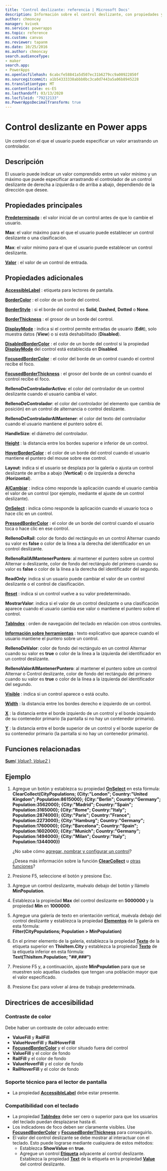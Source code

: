 ```yaml
---
title: 'Control deslizante: referencia | Microsoft Docs'
description: Información sobre el control deslizante, con propiedades y ejemplos
author: chmoncay
manager: kvivek
ms.service: powerapps
ms.topic: reference
ms.custom: canvas
ms.reviewer: tapanm
ms.date: 10/25/2016
ms.author: chmoncay
search.audienceType:
- maker
search.app:
- PowerApps
ms.openlocfilehash: 6cabcfe58841a5d507ec31b6279cc9a00922850f
ms.sourcegitcommit: a1b54333338abbb0bc3ca0d7443a5a06b8945228
ms.translationtype: MT
ms.contentlocale: es-ES
ms.lasthandoff: 03/13/2020
ms.locfileid: "79212133"
ms.PowerAppsDecimalTransform: true
---
```

# <a name="slider-control-in-power-apps"></a>Control deslizante en Power apps
Un control con el que el usuario puede especificar un valor arrastrando un controlador.

## <a name="description"></a>Descripción
El usuario puede indicar un valor comprendido entre un valor mínimo y un máximo que puede especificar arrastrando el controlador de un control deslizante de derecha a izquierda o de arriba a abajo, dependiendo de la dirección que desee.

## <a name="key-properties"></a>Propiedades principales
**[Predeterminado](properties-core.md)** : el valor inicial de un control antes de que lo cambie el usuario.

**Max**: el valor máximo para el que el usuario puede establecer un control deslizante o una clasificación.

**Max**: el valor mínimo para el que el usuario puede establecer un control deslizante.

**[Valor](properties-core.md)** : el valor de un control de entrada.

## <a name="additional-properties"></a>Propiedades adicionales
**[AccessibleLabel](properties-accessibility.md)** : etiqueta para lectores de pantalla.

**[BorderColor](properties-color-border.md)** : el color de un borde del control.

**[BorderStyle](properties-color-border.md)** : si el borde del control es **Solid**, **Dashed**, **Dotted** o **None**.

**[BorderThickness](properties-color-border.md)** : el grosor de un borde del control.

**[DisplayMode](properties-core.md)** : indica si el control permite entradas de usuario (**Edit**), solo muestra datos (**View**) o si está deshabilitado (**Disabled**).

**[DisabledBorderColor](properties-color-border.md)** : el color de un borde del control si la propiedad **[DisplayMode](properties-core.md)** del control está establecida en **Disabled**.

**[FocusedBorderColor](properties-color-border.md)** : el color del borde de un control cuando el control recibe el foco.

**[FocusedBorderThickness](properties-color-border.md)** : el grosor del borde de un control cuando el control recibe el foco.

**RellenoDeControladorActivo**: el color del controlador de un control deslizante cuando el usuario cambia el valor.

**RellenoDeControlador**: el color del controlador (el elemento que cambia de posición) en un control de alternancia o control deslizante.

**RellenoDeControladorAlMantener**: el color del texto del controlador cuando el usuario mantiene el puntero sobre él.

**HandleSize**: el diámetro del controlador.

**[Height](properties-size-location.md)** : la distancia entre los bordes superior e inferior de un control.

**[HoverBorderColor](properties-color-border.md)** : el color de un borde del control cuando el usuario mantiene el puntero del mouse sobre ese control.

**Layout**: indica si el usuario se desplaza por la galería o ajusta un control deslizante de arriba a abajo (**Vertical**) o de izquierda a derecha (**Horizontal**).

**[AlCambiar](properties-core.md)** : indica cómo responde la aplicación cuando el usuario cambia el valor de un control (por ejemplo, mediante el ajuste de un control deslizante).

**[OnSelect](properties-core.md)** : indica cómo responde la aplicación cuando el usuario toca o hace clic en un control.

**[PressedBorderColor](properties-color-border.md)** : el color de un borde del control cuando el usuario toca o hace clic en ese control.

**RellenoDeRaíl**: color de fondo del rectángulo en un control Alternar cuando su valor es **false** o color de la línea a la derecha del identificador en un control deslizante.

**RellenoRaílAlMantenerPuntero**: al mantener el puntero sobre un control Alternar o deslizante, color de fondo del rectángulo del primero cuando su valor es **false** o color de la línea a la derecha del identificador del segundo.

**ReadOnly**: indica si un usuario puede cambiar el valor de un control deslizante o el control de clasificación.

**[Reset](properties-core.md)** : indica si un control vuelve a su valor predeterminado.

**MostrarValor**: indica si el valor de un control deslizante o una clasificación aparece cuando el usuario cambia ese valor o mantiene el puntero sobre el control.

**[TabIndex](properties-accessibility.md)** : orden de navegación del teclado en relación con otros controles.

**[Información sobre herramientas](properties-core.md)** : texto explicativo que aparece cuando el usuario mantiene el puntero sobre un control.

**RellenoDeValor**: color de fondo del rectángulo en un control Alternar cuando su valor es **true** o color de la línea a la izquierda del identificador en un control deslizante.

**RellenoValorAlMantenerPuntero**: al mantener el puntero sobre un control Alternar o Control deslizante, color de fondo del rectángulo del primero cuando su valor es **true** o color de la línea a la izquierda del identificador del segundo.

**[Visible](properties-core.md)** : indica si un control aparece o está oculto.

**[Width](properties-size-location.md)** : la distancia entre los bordes derecho e izquierdo de un control.

**[X](properties-size-location.md)** : la distancia entre el borde izquierdo de un control y el borde izquierdo de su contenedor primario (la pantalla si no hay un contenedor primario).

**[Y](properties-size-location.md)** : la distancia entre el borde superior de un control y el borde superior de su contenedor primario (la pantalla si no hay un contenedor primario).

## <a name="related-functions"></a>Funciones relacionadas
[**Sum**( *Value1*; *Value2* )](../functions/function-aggregates.md)

## <a name="example"></a>Ejemplo
1. Agregue un botón y establezca su propiedad **[OnSelect](properties-core.md)** en esta fórmula:
   <br>**ClearCollect(CityPopulations; {City:"London"; Country:"United Kingdom"; Population:8615000}; {City:"Berlin"; Country:"Germany"; Population:3562000}; {City:"Madrid"; Country:"Spain"; Population:3165000}; {City:"Rome"; Country:"Italy"; Population:2874000}; {City:"Paris"; Country:"France"; Population:2273000}; {City:"Hamburg"; Country:"Germany"; Population:1760000}; {City:"Barcelona"; Country:"Spain"; Population:1602000}; {City:"Munich"; Country:"Germany"; Population:1494000}; {City:"Milan"; Country:"Italy"; Population:1344000})**
   
    ¿No sabe cómo [agregar, nombrar y configurar un control](../add-configure-controls.md)?
   
    ¿Desea más información sobre la función **[ClearCollect](../functions/function-clear-collect-clearcollect.md)** u [otras funciones](../formula-reference.md)?
2. Presione F5, seleccione el botón y presione Esc.
3. Agregue un control deslizante, muévalo debajo del botón y llámelo **MinPopulation**.
4. Establezca la propiedad **Max** del control deslizante en **5000000** y la propiedad **Min** en **1000000**.
5. Agregue una galería de texto en orientación vertical, muévala debajo del control deslizante y establezca la propiedad **[Elementos](properties-core.md)** de la galería en esta fórmula:<br>
   **Filter(CityPopulations; Population > MinPopulation)**
6. En el primer elemento de la galería, establezca la propiedad **[Texto](properties-core.md)** de la etiqueta superior en **ThisItem.City** y establezca la propiedad **[Texto](properties-core.md)** de la etiqueta inferior en esta fórmula:<br> **Text(ThisItem.Population; "##,###")**
7. Presione F5 y, a continuación, ajuste **MinPopulation** para que se muestren solo aquellas ciudades que tengan una población mayor que el valor especificado.
8. Presione Esc para volver al área de trabajo predeterminada.


## <a name="accessibility-guidelines"></a>Directrices de accesibilidad
### <a name="color-contrast"></a>Contraste de color
Debe haber un contraste de color adecuado entre:
* **ValueFill** y **RailFill**
* **ValueHoverFill** y **RailHoverFill**
* **[FocusedBorderColor](properties-color-border.md)** y el color situado fuera del control
* **ValueFill** y el color de fondo
* **RailFill** y el color de fondo
* **ValueHoverFill** y el color de fondo
* **RailHoverFill** y el color de fondo

### <a name="screen-reader-support"></a>Soporte técnico para el lector de pantalla
* La propiedad **[AccessibleLabel](properties-accessibility.md)** debe estar presente.

### <a name="keyboard-support"></a>Compatibilidad con el teclado
* La propiedad **[TabIndex](properties-accessibility.md)** debe ser cero o superior para que los usuarios del teclado puedan desplazarse hasta él.
* Los indicadores de foco deben ser claramente visibles. Use **[FocusedBorderColor](properties-color-border.md)** y **[FocusedBorderThickness](properties-color-border.md)** para conseguirlo.
* El valor del control deslizante se debe mostrar al interactuar con el teclado. Esto puede lograrse mediante cualquiera de estos métodos:
    * Establezca **ShowValue** en **true**.
    * Agregue un control **[Etiqueta](control-text-box.md)** adyacente al control deslizante. Establezca la propiedad **[Text](properties-core.md)** de la etiqueta en la propiedad **[Value](properties-core.md)** del control deslizante.
